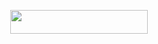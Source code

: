 <p align="center"><a href="https://heroku.com/deploy?template=https://github.com/coderparv/wtf"> <img src="https://img.shields.io/badge/Deploy%20To%20Heroku-orange?style=for-the-badge&logo=heroku" width="220" height="38.45"/></a></p>

